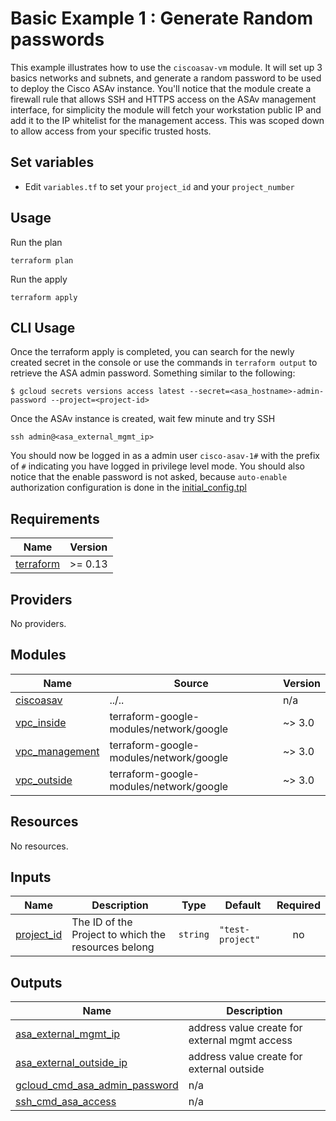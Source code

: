 # Basic Example 1 : Generate Random passwords

This example illustrates how to use the `ciscoasav-vm` module. It will set up 3 basics networks and subnets, and generate a random password to be used to deploy the Cisco ASAv instance. You'll notice that the module create a firewall rule that allows SSH and HTTPS access on the ASAv management interface, for simplicity the module will fetch your workstation public IP and add it to the IP whitelist for the management access. This was scoped down to allow access from your specific trusted hosts.

## Set variables

- Edit `variables.tf` to set your `project_id` and your `project_number`

## Usage

Run the plan

```
terraform plan
```

Run the apply

```
terraform apply
```

## CLI Usage

Once the terraform apply is completed, you can search for the newly created secret in the console or use the commands in `terraform output` to retrieve the ASA admin password. Something
similar to the following:

```
$ gcloud secrets versions access latest --secret=<asa_hostname>-admin-password --project=<project-id>

```

Once the ASAv instance is created, wait few minute and try SSH

```
ssh admin@<asa_external_mgmt_ip>
```

You should now be logged in as a admin user `cisco-asav-1#` with the prefix of `#` indicating you have logged in privilege level mode. You should also notice that the enable password is not asked, because `auto-enable` authorization configuration is done in the [initial_config.tpl](https://github.com/gehoumi/terraform-google-ciscoasav-vm/tree/main/template)

<!-- BEGINNING OF PRE-COMMIT-TERRAFORM DOCS HOOK -->
## Requirements

| Name | Version |
|------|---------|
| <a name="requirement_terraform"></a> [terraform](#requirement\_terraform) | >= 0.13 |

## Providers

No providers.

## Modules

| Name | Source | Version |
|------|--------|---------|
| <a name="module_ciscoasav"></a> [ciscoasav](#module\_ciscoasav) | ../.. | n/a |
| <a name="module_vpc_inside"></a> [vpc\_inside](#module\_vpc\_inside) | terraform-google-modules/network/google | ~> 3.0 |
| <a name="module_vpc_management"></a> [vpc\_management](#module\_vpc\_management) | terraform-google-modules/network/google | ~> 3.0 |
| <a name="module_vpc_outside"></a> [vpc\_outside](#module\_vpc\_outside) | terraform-google-modules/network/google | ~> 3.0 |

## Resources

No resources.

## Inputs

| Name | Description | Type | Default | Required |
|------|-------------|------|---------|:--------:|
| <a name="input_project_id"></a> [project\_id](#input\_project\_id) | The ID of the Project to which the resources belong | `string` | `"test-project"` | no |

## Outputs

| Name | Description |
|------|-------------|
| <a name="output_asa_external_mgmt_ip"></a> [asa\_external\_mgmt\_ip](#output\_asa\_external\_mgmt\_ip) | address value create for external mgmt access |
| <a name="output_asa_external_outside_ip"></a> [asa\_external\_outside\_ip](#output\_asa\_external\_outside\_ip) | address value create for external outside |
| <a name="output_gcloud_cmd_asa_admin_password"></a> [gcloud\_cmd\_asa\_admin\_password](#output\_gcloud\_cmd\_asa\_admin\_password) | n/a |
| <a name="output_ssh_cmd_asa_access"></a> [ssh\_cmd\_asa\_access](#output\_ssh\_cmd\_asa\_access) | n/a |
<!-- END OF PRE-COMMIT-TERRAFORM DOCS HOOK -->

